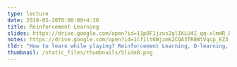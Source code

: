 ```yaml
---
type: lecture
date: 2019-05-20T8:00:00+4:30
title: Reinforcement Learning
slides: https://drive.google.com/open?id=11pOF1jzus2qlIKLU4I_qq-xlmdR_BDHm
notes: https://drive.google.com/open?id=1Cfilt6Wjzmk2CQA3TR8WtVqcp_EZ3-Cu
tldr: "How to learn while playing? Reinforcement Learning, Q-learning, exploration vs. exploitation, feature-based state representation."
thumbnail: /static_files/thumbnails/Slide8.png
---
```

